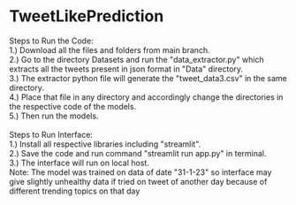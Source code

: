 # TweetLikePrediction
Steps to Run the Code:\
1.) Download all the files and folders from main branch.\
2.) Go to the directory Datasets and run the "data_extractor.py" which extracts all the tweets present in json format in "Data" directory.\
3.) The extractor python file will generate the "tweet_data3.csv" in the same directory.\
4.) Place that file in any directory and accordingly change the directories in the respective code of the models.\
5.) Then run the models.\
\
Steps to Run Interface:\
1.) Install all respective libraries including "streamlit".\
2.) Save the code and run command "streamlit run app.py" in terminal.\
3.) The interface will run on local host.\
Note: The model was trained on data of date "31-1-23" so interface may give slightly unhealthy data if tried on tweet of another day because of different trending topics on that day

